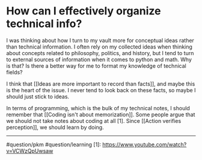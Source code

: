 # How can I effectively organize technical info?
I was thinking about how I turn to my vault more for conceptual ideas rather than technical information. I often rely on my collected ideas when thinking about concepts related to philosophy, politics, and history, but I tend to turn to external sources of information when it comes to python and math. Why is that? Is there a better way for me to format my knowledge of technical fields?

I think that [[Ideas are more important to record than facts]], and maybe this is the heart of the issue. I never tend to look back on these facts, so maybe I should just stick to ideas. 

In terms of programming, which is the bulk of my technical notes, I should remember that [[Coding isn't about memorization]]. Some people argue that we should not take notes about coding at all [1]. Since [[Action verifies perception]], we should learn by doing. 

---
#question/pkm 
#question/learning 
[1]: https://www.youtube.com/watch?v=VCWzQpUwsaw